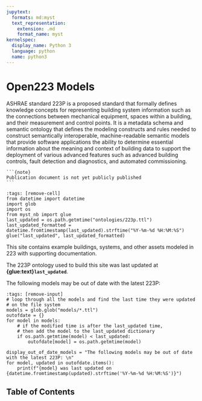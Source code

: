 ```yaml
---
jupytext:
  formats: md:myst
  text_representation:
    extension: .md
    format_name: myst
kernelspec:
  display_name: Python 3
  language: python
  name: python3
---
```


# Open223 Models

ASHRAE standard 223P is a proposed standard that formally defines knowledge concepts for representing building system information such as the connections between mechanical equipment, spaces within a building, and their measurement and control points. It is a metadata schema and semantic ontology that defines the modeling constructs and rules needed to construct semantically interoperable, machine-readable semantic models that provide software applications the ability to determine essential information about the meaning and context of building data to support the deployment of various advanced features such as advanced building controls, fault detection and diagnostics, and automated commissioning.

````{margin}
```{note}
Publication document is not yet publicly published
```
````

```{code-cell} python3
:tags: [remove-cell]
from datetime import datetime
import glob
import os
from myst_nb import glue
last_updated = os.path.getmtime("ontologies/223p.ttl")
last_updated_formatted = datetime.fromtimestamp(last_updated).strftime("%Y-%m-%d %H:%M:%S")
glue("last_updated", last_updated_formatted)
```

This site contains example buildings, systems, and other assets modeled in 223 with supporting documentation.

The 223P ontology used to build this site was last updated at **{glue:text}`last_updated`**.

The following models may be out of date with the latest 223P:

```{code-cell} python3
:tags: [remove-input]
# loop through all the models and find the last time they were updated
# on the file system
models = glob.glob("models/*.ttl")
outofdate = {}
for model in models:
    # if the modified time is after the last_updated time,
    # then add the model to the last_updated dictionary
    if os.path.getmtime(model) < last_updated:
        outofdate[model] = os.path.getmtime(model)

display_out_of_date_models = "The following models may be out of date with the latest 223P: \n"
for model, updated in outofdate.items():
    print(f"{model} was last updated on {datetime.fromtimestamp(updated).strftime('%Y-%m-%d %H:%M:%S')}")
```

## Table of Contents
```{tableofcontents}
```
